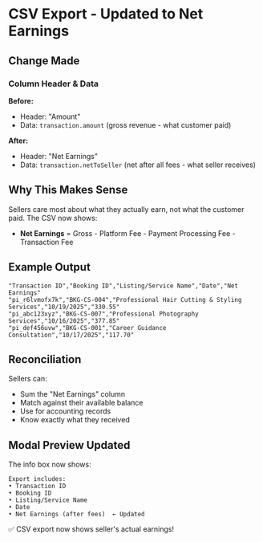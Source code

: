 # CSV Export - Updated to Net Earnings

## Change Made

### Column Header & Data
**Before:**
- Header: "Amount"
- Data: `transaction.amount` (gross revenue - what customer paid)

**After:**
- Header: "Net Earnings"
- Data: `transaction.netToSeller` (net after all fees - what seller receives)

## Why This Makes Sense

Sellers care most about what they actually earn, not what the customer paid. The CSV now shows:
- **Net Earnings** = Gross - Platform Fee - Payment Processing Fee - Transaction Fee

## Example Output

```csv
"Transaction ID","Booking ID","Listing/Service Name","Date","Net Earnings"
"pi_r6lvmofx7k","BKG-CS-004","Professional Hair Cutting & Styling Services","10/19/2025","330.55"
"pi_abc123xyz","BKG-CS-007","Professional Photography Services","10/16/2025","377.85"
"pi_def456uvw","BKG-CS-001","Career Guidance Consultation","10/17/2025","117.70"
```

## Reconciliation

Sellers can:
- Sum the "Net Earnings" column
- Match against their available balance
- Use for accounting records
- Know exactly what they received

## Modal Preview Updated

The info box now shows:
```
Export includes:
• Transaction ID
• Booking ID
• Listing/Service Name
• Date
• Net Earnings (after fees)  ← Updated
```

✅ CSV export now shows seller's actual earnings!

